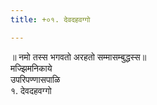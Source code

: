 ```yaml
---
title: +०१. देवदहवग्गो

---
```

॥ नमो तस्स भगवतो अरहतो सम्मासम्बुद्धस्स॥  
मज्झिमनिकाये  
उपरिपण्णासपाळि  
१. देवदहवग्गो  

